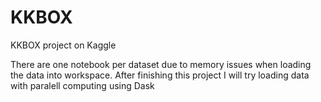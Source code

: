 # KKBOX
KKBOX project on Kaggle

There are one notebook per dataset due to memory issues when loading the data into workspace.
After finishing this project I will try loading data with paralell computing using Dask
